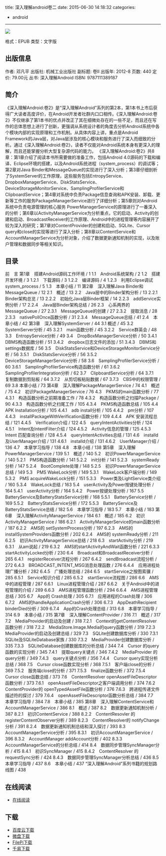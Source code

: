 title: 深入理解android卷二
date: 2015-06-30 14:18:32
categories:
  - android
---

![](http://img3.douban.com/lpic/s11162474.jpg)

格式：EPUB
类型：文字版

<!--more-->

## 出版信息 ##

作者: 邓凡平 
出版社: 机械工业出版社
副标题: 卷II
出版年: 2012-8
页数: 440
定价: 79.00元
丛书: 深入理解Android
ISBN: 9787111389187

## 简介 ##

《深入理解Android:卷2》是“深入理解Android”系列的第2本，第1本书上市后获得广大读者高度评价，在Android开发者社群内口口相传。《深入理解Android:卷2》不仅继承了第1本书的优点并改正了其在细微处存在的一些不足，而且还在写作的总体思想上进行了创新，更强调从系统设计者的角度去分析Android系统中各个模块内部的实现原理和工作机制。从具体内容上讲，重点是Android Framework的Java层，对Java层涉及的核心模块和服务进行了深入而细致的分析。通过《深入理解Android:卷2》，读者不仅能对Android系统本身有更深入的理解，而且还能掌握分析大型复杂源代码的能力。
《深入理解Android:卷2》共8章：第1章介绍了阅读本书所需要做的准备工作，包括Android 4.0源码的下载和编译、Eclipse环境的搭建，以及Android系统进程（system_process）的调试等；第2章对Java Binder和MessageQueue的实现进行了深入分析；第3章仔细剖析了SystemServer的工作原理，这些服务包括EntropyService、DropboxManagerService、DiskStatsService、DeviceStorageMonitorService、SamplingProfilerService和ClipboardService；第4章对系统中负责Package信息查询和APK安装、卸载、更新等工作的服务PackageManagerService进行了详细分析；第5章则对Android系统中负责电源管理的核心服务 PowerManagerService的原理进行了一番深入的分析；第6章以ActivityManagerService为分析重点，它的启动、Activity的创建和启动、BroadcastReceiver的工作原理、Android中的进程管理等内容展开了较为深入的研究；第7章对ContentProvider的创建和启动、SQLite、Cursor query和close的实现等进行了深入分析；第8章以ContentService和AccountManagerService为分析对象，介绍了数据更新通知机制的实现，以及账户管理和数据同步等相关知识。

## 目录 ##

前　言
第1章　搭建Android源码工作环境 / 1
1.1　Android系统架构 / 2
1.2　搭建开发环境 / 3
1.2.1　下载源码 / 3
1.2.2　编译源码 / 4
1.2.3　利用Eclipse调试system_process / 5
1.3　本章小结 / 11
第2章　深入理解Java Binder和MessageQueue / 12
2.1　概述 / 13
2.2　Java层中的Binder架构分析 / 13
2.2.1　Binder架构总览 / 13
2.2.2　初始化Java层Binder框架 / 14
2.2.3　addService实例分析 / 17
2.2.4　Java层Binder架构总结 / 26
2.3　心系两界的MessageQueue / 27
2.3.1　MessageQueue的创建 / 27
2.3.2　提取消息 / 28
2.3.3　nativePollOnce函数分析 / 31
2.3.4　MessageQueue总结 / 41
2.4　本章小结 / 42
第3章　深入理解SystemServer / 44
3.1 概述 / 45
3.2　SystemServer分析 / 45
3.2.1　main函数分析 / 45
3.2.2　Service群英会 / 48
3.3　EntropyService分析 / 49
3.4　DropBoxManagerService分析 / 50
3.4.1　DBMS构造函数分析 / 51
3.4.2　dropbox日志文件的添加 / 51
3.4.3　DBMS和settings数据库 / 56
3.5　DiskStatsService和DeviceStorageMonitorService分析 / 56
3.5.1　DiskStatsService分析 / 56
3.5.2　DeviceStorageManagerService分析 / 58
3.6　SamplingProfilerService分析 / 60
3.6.1　SamplingProfilerService构造函数分析 / 61
3.6.2　SamplingProfilerIntegration分析 / 62
3.7　ClipboardService分析 / 64
3.7.1　复制数据到剪贴板 / 64
3.7.2　从剪切板粘贴数据 / 67
3.7.3　CBS中的权限管理 / 69
3.8 本章小结 / 73
第4章　深入理解PackageManagerService / 74
4.1　概述 / 75
4.2　初识PackageManagerService / 76
4.3　PKMS的main函数分析 / 77
4.3.1　构造函数分析之前期准备工作 / 78
4.3.2　构造函数分析之扫描Package / 90
4.3.3　构造函数分析之扫尾工作 / 105
4.3.4　PKMS构造函数总结 / 105
4.4　APK Installation分析 / 105
4.4.1　adb install分析 / 105
4.4.2　pm分析 / 107
4.4.3　installPackageWithVerification函数分析 / 109
4.4.4　APK 安装流程总结 / 121
4.4.5　Verification介绍 / 122
4.5　queryIntentActivities分析 / 124
4.5.1　Intent及IntentFilter介绍 / 124
4.5.2　Activity信息的管理 / 125
4.5.3　Intent 匹配查询分析 / 128
4.5.4　queryIntentActivities总结 / 131
4.6　installd及UserManager介绍 / 131
4.6.1　installd介绍 / 131
4.6.2　UserManager介绍 / 136
4.7　本章学习指导 / 138
4.8　本章小结 / 138
第5章　深入理解PowerManagerService / 139
5.1　概述 / 140
5.2　初识PowerManagerService / 140
5.2.1　PMS构造函数分析 / 141
5.2.2　init分析 / 141
5.2.3　systemReady分析 / 147
5.2.4　BootComplete处理 / 148
5.2.5　初识PowerManagerService总结 / 149
5.3　PMS WakeLock分析 / 149
5.3.1　WakeLock客户端分析 / 149
5.3.2　PMS acquireWakeLock分析 / 151
5.3.3　Power类及LightService类介绍 / 160
5.3.4　WakeLock总结 / 163
5.4　userActivity及Power按键处理分析 / 164
5.4.1　userActivity分析 / 164
5.4.2　Power按键处理分析 / 167
5.5　BatteryService及BatteryStatsService分析 / 168
5.5.1　BatteryService分析 / 169
5.5.2　BatteryStatsService分析 / 172
5.5.3　BatteryService及BatteryStatsService总结 / 182
5.6　本章学习指导 / 183
5.7　本章小结 / 183
第6章　深入理解ActivityManagerService / 184
6.1　概述 / 185
6.2　初识ActivityManagerService / 186
6.2.1　ActivityManagerService的main函数分析 / 187
6.2.2　AMS的 setSystemProcess分析 / 197
6.2.3　AMS的 installSystemProviders函数分析 / 202
6.2.4　AMS的 systemReady分析 / 211
6.2.5　初识ActivityManagerService总结 / 218
6.3　startActivity分析 / 219
6.3.1　从am说起 / 219
6.3.2　AMS的startActivityAndWait函数分析 / 221
6.3.3　startActivityLocked分析 / 230
6.4　Broadcast和BroadcastReceiver分析 / 265
6.4.1　registerReceiver流程分析 / 267
6.4.2　sendBroadcast流程分析 / 272
6.4.3　BROADCAST_INTENT_MSG消息处理函数 / 276
6.4.4　应用进程处理广播分析 / 282
6.4.5　广播处理总结 / 284
6.5　startService之按图索骥 / 285
6.5.1　Service知识介绍 / 285
6.5.2　startService流程图 / 286
6.6　AMS中的进程管理 / 287
6.6.1　Linux进程管理介绍 / 287
6.6.2　关于Android中的进程管理的介绍 / 289
6.6.3　AMS进程管理函数分析 / 294
6.6.4　AMS进程管理总结 / 305
6.7　App的 Crash处理 / 305
6.7.1　应用进程的Crash处理 / 306
6.7.2　AMS的handleApplicationCrash分析 / 306
6.7.3　AppDeathRecipient binderDied分析 / 309
6.7.4　App的Crash处理总结 / 313
6.8　本章学习指导 / 314
6.9　本章小结 / 315
第7章　深入理解ContentProvider / 316
7.1　概述 / 317
7.2　MediaProvider的启动及创建 / 318
7.2.1　Context的getContentResolver函数分析 / 318
7.2.2　MediaStore.Image.Media的query函数分析 / 319
7.2.3　MediaProvider的启动及创建总结 / 329
7.3　SQLite创建数据库分析 / 330
7.3.1　SQLite及SQLiteDatabase家族 / 330
7.3.2　MediaProvider创建数据库分析 / 335
7.3.3　SQLiteDatabase创建数据库的分析总结 / 344
7.4　Cursor 的query函数的实现分析 / 345
7.4.1　提取query关键点 / 346
7.4.2　MediaProvider 的query分析 / 349
7.4.3　query关键点分析 / 356
7.4.4　Cursor query实现分析总结 / 368
7.5　Cursor close函数实现分析 / 368
7.5.1　客户端close的分析 / 369
7.5.2　服务端close的分析 / 371
7.5.3　finalize函数分析 / 372
7.5.4　Cursor close函数总结 / 373
7.6　ContentResolver openAssetFileDescriptor函数分析 / 373
7.6.1　openAssetFileDescriptor之客户端调用分析 / 374
7.6.2　ContentProvider的 openTypedAssetFile函数分析 / 376
7.6.3　跨进程传递文件描述符的探讨 / 379
7.6.4　openAssetFileDescriptor函数分析总结 / 384
7.7　本章学习指导 / 384
7.8　本章小结 / 385
第8章　深入理解ContentService和AccountManagerService / 386
8.1　概述 / 387
8.2　数据更新通知机制分析 / 387
8.2.1　初识ContentService / 388
8.2.2　ContentResovler 的registerContentObserver分析 / 389
8.2.3　ContentResolver的 notifyChange分析 / 391
8.2.4　数据更新通知机制总结和深入探讨 / 393
8.3　AccountManagerService分析 / 395
8.3.1　初识AccountManagerService / 396
8.3.2　AccountManager addAccount分析 / 402
8.3.3　AccountManagerService的分析总结 / 414
8.4　数据同步管理SyncManager分析 / 415
8.4.1　初识SyncManager / 415
8.4.2　ContentResolver 的requestSync分析 / 424
8.4.3　数据同步管理SyncManager分析总结 / 436
8.5　本章学习指导 / 437
8.6　本章小结 / 437
“深入理解Android”系列书籍的规划路线图 / 438

## 在线阅读 ##

+ [在线阅读](http://blog.csdn.net/column/details/innost.html)

## 下载 ##

+ [百度云下载](http://pan.baidu.com/s/1eQFG9KA)
+ [微盘下载](http://vdisk.weibo.com/s/aADaW4YRFh2U5)
+ [FilePi下载](http://filepi.com/i/hqFhhCE)
+ [千易下载](http://1000eb.com/1dxjq)